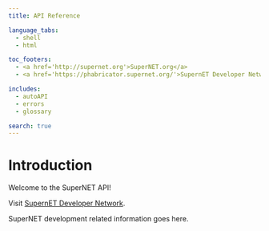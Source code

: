 ```yaml
---
title: API Reference

language_tabs:
  - shell
  - html

toc_footers:
  - <a href='http://supernet.org'>SuperNET.org</a>
  - <a href='https://phabricator.supernet.org/'>SupernET Developer Network</a>

includes:
  - autoAPI
  - errors
  - glossary

search: true
---
```


# Introduction

Welcome to the SuperNET API! 

Visit [SupernET Developer Network](https://phabricator.supernet.org/).

SuperNET development related information goes here.



